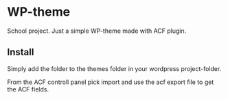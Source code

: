 # WP-theme
School project.
Just a simple WP-theme made with ACF plugin.

## Install

Simply add the folder to the themes folder in your wordpress project-folder.

From the ACF controll panel pick import and use the acf export file to get the ACF fields.
